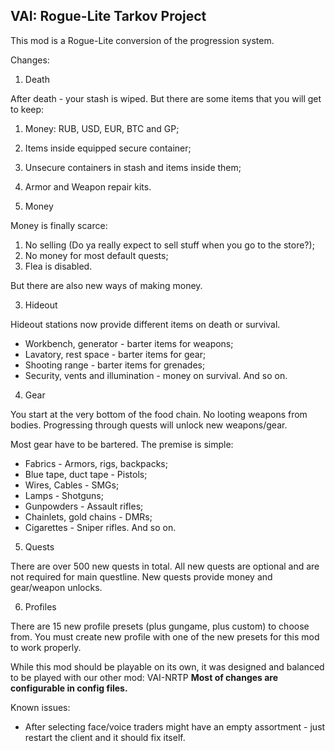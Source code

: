 ## VAI: Rogue-Lite Tarkov Project

This mod is a Rogue-Lite conversion of the progression system.

Changes:


1. Death

After death - your stash is wiped. But there are some items that you will get to keep:
1. Money: RUB, USD, EUR, BTC and GP;
2. Items inside equipped secure container;
3. Unsecure containers in stash and items inside them;
4. Armor and Weapon repair kits.


2. Money

Money is finally scarce:
1. No selling (Do ya really expect to sell stuff when you go to the store?);
2. No money for most default quests;
3. Flea is disabled.

But there are also new ways of making money.


3. Hideout

Hideout stations now provide different items on death or survival.
- Workbench, generator - barter items for weapons;
- Lavatory, rest space - barter items for gear;
- Shooting range - barter items for grenades;
- Security, vents and illumination - money on survival.
And so on.


4. Gear

You start at the very bottom of the food chain.
No looting weapons from bodies.
Progressing through quests will unlock new weapons/gear.

Most gear have to be bartered. The premise is simple:
- Fabrics - Armors, rigs, backpacks;
- Blue tape, duct tape - Pistols;
- Wires, Cables - SMGs;
- Lamps - Shotguns;
- Gunpowders - Assault rifles;
- Chainlets, gold chains  - DMRs;
- Cigarettes - Sniper rifles.
And so on.


5. Quests

There are over 500 new quests in total.
All new quests are optional and are not required for main questline.
New quests provide money and gear/weapon unlocks.


6. Profiles

There are 15 new profile presets (plus gungame, plus custom) to choose from.
You must create new profile with one of the new presets for this mod to work properly.


While this mod should be playable on its own, it was designed and balanced to be played with our other mod: VAI-NRTP
**Most of changes are configurable in config files.**


Known issues:
- After selecting face/voice traders might have an empty assortment - just restart the client and it should fix itself.